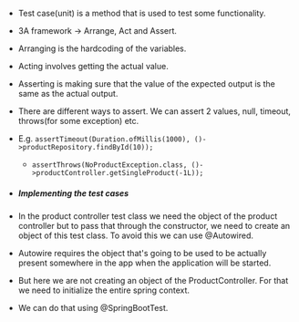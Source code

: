* Test case(unit) is a method that is used to test some functionality.
* 3A framework -> Arrange, Act and Assert. 
* Arranging is the hardcoding of the variables.
* Acting involves getting the actual value.
* Asserting is making sure that the value of the expected output is the same as the actual output. 
* There are different ways to assert. We can assert 2 values, null, timeout, throws(for some exception) etc.
* E.g. `assertTimeout(Duration.ofMillis(1000), ()->productRepository.findById(10));`
  *    `assertThrows(NoProductException.class, ()->productController.getSingleProduct(-1L));`

* ##### **Implementing the test cases**
* In the product controller test class we need the object of the product controller but to pass that through the 
  constructor, we need to create an object of this test class. To avoid this we can use @Autowired.
* Autowire requires the object that's going to be used to be actually present somewhere in the app when the 
  application will be started.
* But here we are not creating an object of the ProductController. For that we need to initialize the entire
  spring context.
* We can do that using @SpringBootTest.